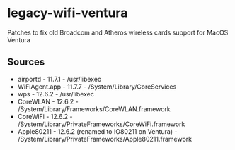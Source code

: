 # legacy-wifi-ventura
Patches to fix old Broadcom and Atheros wireless cards support for MacOS Ventura

## Sources

   - airportd - 11.7.1 - /usr/libexec
   - WiFiAgent.app - 11.7.7 - /System/Library/CoreServices
   - wps - 12.6.2 - /usr/libexec
   - CoreWLAN - 12.6.2 - /System/Library/Frameworks/CoreWLAN.framework
   - CoreWiFi - 12.6.2 - /System/Library/PrivateFrameworks/CoreWiFi.framework
   - Apple80211 - 12.6.2 (renamed to IO80211 on Ventura) - /System/Library/PrivateFrameworks/Apple80211.framework
